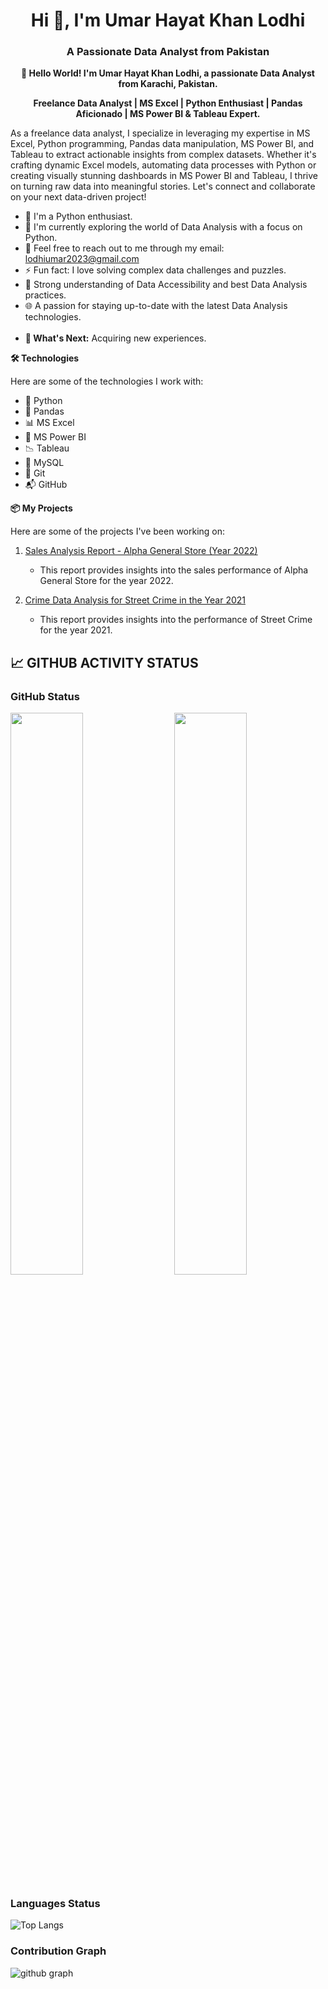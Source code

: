 <h1 align="center">Hi 👋, I'm Umar Hayat Khan Lodhi</h1>
<h3 align="center">A Passionate Data Analyst from Pakistan</h3>
<p align=center ><b>👋 Hello World! I'm Umar Hayat Khan Lodhi, a passionate Data Analyst from Karachi, Pakistan.</b></p>
<p align=center ><b>Freelance Data Analyst | MS Excel | Python Enthusiast | Pandas Aficionado | MS Power BI & Tableau Expert.</b></p>

As a freelance data analyst, I specialize in leveraging my expertise in MS Excel, Python programming, Pandas data manipulation, MS Power BI, and Tableau to extract actionable insights from complex datasets. Whether it's crafting dynamic Excel models, automating data processes with Python or creating visually stunning dashboards in MS Power BI and Tableau, I thrive on turning raw data into meaningful stories. Let's connect and collaborate on your next data-driven project!

- 🚀 I'm a Python enthusiast.</br>
- 🌱 I'm currently exploring the world of Data Analysis with a focus on Python.</br>
- 💬 Feel free to reach out to me through my email: lodhiumar2023@gmail.com</br>
- ⚡ Fun fact: I love solving complex data challenges and puzzles.</br>
- 📐 Strong understanding of Data Accessibility and best Data Analysis practices.</br>
- 🌐 A passion for staying up-to-date with the latest Data Analysis technologies.</br></br>
- **🌱 What's Next:** Acquiring new experiences.

**🛠️ Technologies**

Here are some of the technologies I work with:

- 🐍 Python
- 🐼 Pandas
- 📊 MS Excel
- 📶 MS Power BI
- 📉 Tableau
- 🐬 MySQL
- 🐙 Git
- 📬 GitHub

**📦 My Projects**

Here are some of the projects I've been working on:

1. [Sales Analysis Report - Alpha General Store (Year 2022)](https://1drv.ms/x/s!At0AXjW2-IsGgQrzk1I92fdg1YiQ?e=kqcT7C)
   - This report provides insights into the sales performance of Alpha General Store for the year 2022.

2. [Crime Data Analysis for Street Crime in the Year 2021](https://onedrive.live.com/view.aspx?resid=68BF8B6355E00DD%21225&authkey=!ABmDEAK_mpQmR20)
   - This report provides insights into the performance of Street Crime for the year 2021.

## 📈 GITHUB ACTIVITY STATUS

### GitHub Status

<img  src="https://github-stats-lemon.vercel.app/api?username=lodhiumar2023&show_icons=true&hide_border=true&theme=react" width="48%" align="right" >
<img  src="https://github-readme-streak-stats.herokuapp.com/?user=lodhiumar2023&theme=react" width="48%" >

### Languages Status

![Top Langs](https://github-readme-stats.vercel.app/api/top-langs/?username=lodhiumar2023&theme=react)

### Contribution Graph

![github graph](https://github-readme-activity-graph.vercel.app/graph?username=lodhiumar2023&theme=react-dark)
